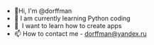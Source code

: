 - 👋Hi, I'm @dorffman
- 🌱 I am currently learning Python coding
- 💞 ️ I want to learn how to create apps
- 📫 How to contact me - dorffman@yandex.ru
